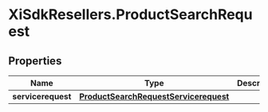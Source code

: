 # XiSdkResellers.ProductSearchRequest

## Properties

Name | Type | Description | Notes
------------ | ------------- | ------------- | -------------
**servicerequest** | [**ProductSearchRequestServicerequest**](ProductSearchRequestServicerequest.md) |  | [optional] 


